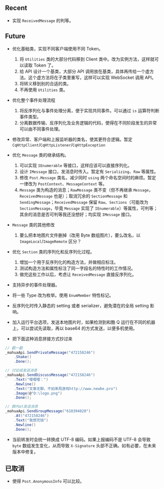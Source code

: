 ﻿## Recent
- 实现 `ReceivedMessage` 的判等。

## Future
- 优化基础类，实现不同客户端使用不同 Token。

    1. 将 `Utilities` 类的大部分代码移到 Client 类中。改为实例方法，这样就可以读取 Token 了。
	2. 给 API 设计一个基类，大部分 API 调用放在基类，具体再传给一个虚方法。这个虚方法将在子类里重写，这样可以实现 WebSocket 调用 API。
	3. 将转义移到别的合适的类。
	4. 不再使用 `Utilities` 类。

- 优化整个事件处理流程

    1. 将反序列化与事件处理分离，便于实现共同事件。可以通过 `is` 运算符判断事件类型。
    2. 分离数据传输、反序列化及业务逻辑的代码，使得在不同阶段发生的异常可以由不同事件处理。

- 修改异常、客户端和上报监听器的类名，使其更符合逻辑。暂定 `CqHttpClient`/`CqHttpListener`/`CqHttpException`
- 优化 `Message` 类的继承结构。

    1. 可以实现 `IEnumerable` 等接口，这样应该可以直接序列化。
	2. 设计 `IMessage` 接口，发消息时传入。暂定有 `Serializing`、`Raw` 等属性。
	3. 修改 `Post.Message` 类名，减少同时 `using` 两个命名空间时的麻烦。暂定一律改为 `PostContext`、`MessageContext` 等。
	4. `Message` 类为构造的消息；`RawMessage` 类不变（但不再继承 `Message`，`ReceivedMessage` 也是）；取消冗余的 `SectionMessage` 和 `SendingMessage`；`ReceivedMessage` 保留 `Raw`、`Sections`（可能改为 `SectionMessage`，毕竟 `Message` 实现了 `IEnumerable`）等属性，可判等；其余的消息是否可判等我还没想好；均实现 `IMessage` 接口。

- `Message` 类的其他修改

    1. 要么把本地图片文件删掉（改用 Byte 数组图片），要么改名，以 `ImageLocal`/`ImageRemote` 区分？

- 优化 `Section` 类的序列化和反序列化过程。

    1. 增加一个用于反序列化的构造方法，并做相应标注。
	2. 测试构造方法和属性标注了同一字段名的特性时的工作情况。
	3. 做完这些工作以后，考虑让 `ReceivedMessage` 直接反序列化。

- 支持异步的事件处理器。
- 将一些 Type 改为枚举。使用 `EnumMember` 特性标记。
- 反序列化时传入静态的 setting 或者 serializer，避免潜在的全局 setting 影响。

- 加入运行平台选项，发送本地图片时，如果检测到和酷 Q 运行在不同的机器上，可以尝试先读取，再以 base64 的方式发送，以便多机使用。

- 把下面这种消息拼接方式抄过来
```C#
// 戳一戳
_mahuaApi.SendPrivateMessage("472158246")
    .Shake()
    .Done();

// 讨论组发送消息
_mahuaApi.SendDiscussMessage("472158246")
    .Text("嘤嘤嘤：")
    .Newline()
    .Text("文章无聊，不如来局游戏http://www.newbe.pro")
    .Image(@"D:\logo.png")
    .Done();

// 群内at发送消息
_mahuaApi.SendGroupMessage("610394020")
    .At("472158246")
    .Text("我想充钱")
    .Newline()
    .Done();
```

- 当前转发时会统一转换成 UTF-8 编码。如果上报编码不是 UTF-8 会导致 `byte` 数组发生变化，从而导致 `X-Signature` 头部不正确。如有必要，在未来版本中修复。

## 已取消
- 使得 `Post.AnonymousInfo` 可以比较。